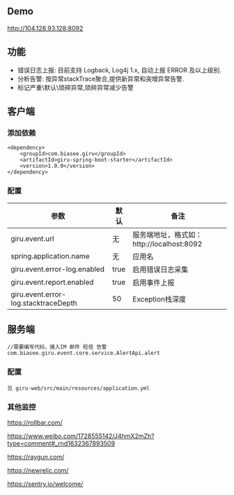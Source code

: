 ## Demo
http://104.128.93.128:8092

## 功能
+ 错误日志上报: 目前支持 Logback, Log4j 1.x, 自动上报 ERROR 及以上级别. 
+ 分析告警: 按异常stackTrace聚合,提供新异常和突增异常告警.
+ 标记严重\默认\琐碎异常,琐碎异常减少告警

## 客户端

### 添加依赖

    <dependency>
        <groupId>com.biasee.giru</groupId>
        <artifactId>giru-spring-boot-starter</artifactId>
        <version>1.0.0</version>
    </dependency>

### 配置

|  参数 |  默认 |  备注 |
| ------------ | ------------ | ------------ |
| giru.event.url | 无 | 服务端地址，格式如：http://localhost:8092 |
| spring.application.name | 无 | 应用名 |
| giru.event.error-log.enabled  | true  |  启用错误日志采集  |
| giru.event.report.enabled  | true  | 启用事件上报  |
| giru.event.error-log.stacktraceDepth | 50 | Exception栈深度 |

## 服务端
    
    //需要编写代码，接入IM 邮件 短信 告警
    com.biasee.giru.event.core.service.AlertApi.alert

### 配置
    见 giru-web/src/main/resources/application.yml
    
    
### 其他监控
https://rollbar.com/

https://www.weibo.com/1728555142/J4hmX2mZh?type=comment#_rnd1632367893509

https://raygun.com/

https://newrelic.com/

https://sentry.io/welcome/
